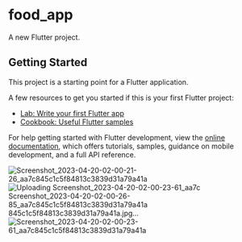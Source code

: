 # food_app

A new Flutter project.

## Getting Started

This project is a starting point for a Flutter application.

A few resources to get you started if this is your first Flutter project:

- [Lab: Write your first Flutter app](https://docs.flutter.dev/get-started/codelab)
- [Cookbook: Useful Flutter samples](https://docs.flutter.dev/cookbook)

For help getting started with Flutter development, view the
[online documentation](https://docs.flutter.dev/), which offers tutorials,
samples, guidance on mobile development, and a full API reference.

![Screenshot_2023-04-20-02-00-21-26_aa7c845c1c5f84813c3839d31a79a41a](https://user-images.githubusercontent.com/52458696/233232958-661c2a91-1c49-4736-a808-d3b2fedc949a.jpg)
![Uploading Screenshot_2023-04-20-02-00-23-61_aa7c
![Screenshot_2023-04-20-02-00-26-85_aa7c845c1c5f84813c3839d31a79a41a](https://user-images.githubusercontent.com/52458696/233232986-b1a4ef5b-6995-44a4-b888-cad481ef91a5.jpg)
845c1c5f84813c3839d31a79a41a.jpg…]()
![Screenshot_2023-04-20-02-00-23-61_aa7c845c1c5f84813c3839d31a79a41a](https://user-images.githubusercontent.com/52458696/233233172-a849ff98-8608-46b4-830c-b1267f4b33bf.jpg)


